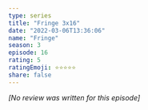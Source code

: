 ```yaml
---
type: series
title: "Fringe 3x16"
date: "2022-03-06T13:36:06"
name: "Fringe"
season: 3
episode: 16
rating: 5
ratingEmoji: ⭐️⭐️⭐️⭐️⭐️
share: false
---
```


*[No review was written for this episode]*
